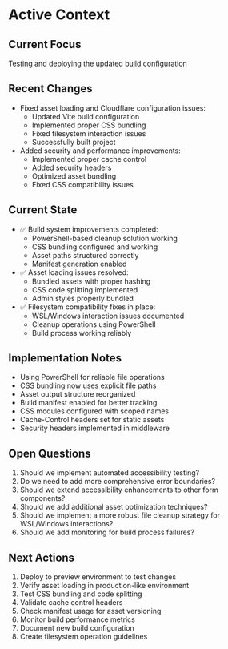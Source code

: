 # Active Context

## Current Focus
Testing and deploying the updated build configuration

## Recent Changes
- Fixed asset loading and Cloudflare configuration issues:
  - Updated Vite build configuration
  - Implemented proper CSS bundling
  - Fixed filesystem interaction issues
  - Successfully built project
- Added security and performance improvements:
  - Implemented proper cache control
  - Added security headers
  - Optimized asset bundling
  - Fixed CSS compatibility issues

## Current State
- ✅ Build system improvements completed:
  - PowerShell-based cleanup solution working
  - CSS bundling configured and working
  - Asset paths structured correctly
  - Manifest generation enabled
- ✅ Asset loading issues resolved:
  - Bundled assets with proper hashing
  - CSS code splitting implemented
  - Admin styles properly bundled
- ✅ Filesystem compatibility fixes in place:
  - WSL/Windows interaction issues documented
  - Cleanup operations using PowerShell
  - Build process working reliably

## Implementation Notes
- Using PowerShell for reliable file operations
- CSS bundling now uses explicit file paths
- Asset output structure reorganized
- Build manifest enabled for better tracking
- CSS modules configured with scoped names
- Cache-Control headers set for static assets
- Security headers implemented in middleware

## Open Questions
1. Should we implement automated accessibility testing?
2. Do we need to add more comprehensive error boundaries?
3. Should we extend accessibility enhancements to other form components?
4. Should we add additional asset optimization techniques?
5. Should we implement a more robust file cleanup strategy for WSL/Windows interactions?
6. Should we add monitoring for build process failures?

## Next Actions
1. Deploy to preview environment to test changes
2. Verify asset loading in production-like environment
3. Test CSS bundling and code splitting
4. Validate cache control headers
5. Check manifest usage for asset versioning
6. Monitor build performance metrics
7. Document new build configuration
8. Create filesystem operation guidelines
